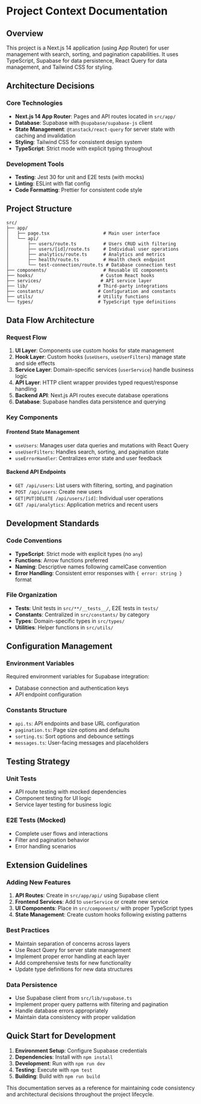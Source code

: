 # Project Context Documentation

## Overview

This project is a Next.js 14 application (using App Router) for user management with search, sorting, and pagination capabilities. It uses TypeScript, Supabase for data persistence, React Query for data management, and Tailwind CSS for styling.

## Architecture Decisions

### Core Technologies
- **Next.js 14 App Router**: Pages and API routes located in `src/app/`
- **Database**: Supabase with `@supabase/supabase-js` client
- **State Management**: `@tanstack/react-query` for server state with caching and invalidation
- **Styling**: Tailwind CSS for consistent design system
- **TypeScript**: Strict mode with explicit typing throughout

### Development Tools
- **Testing**: Jest 30 for unit and E2E tests (with mocks)
- **Linting**: ESLint with flat config
- **Code Formatting**: Prettier for consistent code style

## Project Structure

```
src/
├── app/
│   ├── page.tsx                    # Main user interface
│   └── api/
│       ├── users/route.ts          # Users CRUD with filtering
│       ├── users/[id]/route.ts     # Individual user operations
│       ├── analytics/route.ts      # Analytics and metrics
│       ├── health/route.ts         # Health check endpoint
│       └── test-connection/route.ts # Database connection test
├── components/                     # Reusable UI components
├── hooks/                         # Custom React hooks
├── services/                      # API service layer
├── lib/                          # Third-party integrations
├── constants/                    # Configuration and constants
├── utils/                        # Utility functions
└── types/                        # TypeScript type definitions
```

## Data Flow Architecture

### Request Flow
1. **UI Layer**: Components use custom hooks for state management
2. **Hook Layer**: Custom hooks (`useUsers`, `useUserFilters`) manage state and side effects
3. **Service Layer**: Domain-specific services (`userService`) handle business logic
4. **API Layer**: HTTP client wrapper provides typed request/response handling
5. **Backend API**: Next.js API routes execute database operations
6. **Database**: Supabase handles data persistence and querying

### Key Components

#### Frontend State Management
- `useUsers`: Manages user data queries and mutations with React Query
- `useUserFilters`: Handles search, sorting, and pagination state
- `useErrorHandler`: Centralizes error state and user feedback

#### Backend API Endpoints
- `GET /api/users`: List users with filtering, sorting, and pagination
- `POST /api/users`: Create new users
- `GET|PUT|DELETE /api/users/[id]`: Individual user operations
- `GET /api/analytics`: Application metrics and recent users

## Development Standards

### Code Conventions
- **TypeScript**: Strict mode with explicit types (no `any`)
- **Functions**: Arrow functions preferred
- **Naming**: Descriptive names following camelCase convention
- **Error Handling**: Consistent error responses with `{ error: string }` format

### File Organization
- **Tests**: Unit tests in `src/**/__tests__/`, E2E tests in `tests/`
- **Constants**: Centralized in `src/constants/` by category
- **Types**: Domain-specific types in `src/types/`
- **Utilities**: Helper functions in `src/utils/`

## Configuration Management

### Environment Variables
Required environment variables for Supabase integration:
- Database connection and authentication keys
- API endpoint configuration

### Constants Structure
- `api.ts`: API endpoints and base URL configuration
- `pagination.ts`: Page size options and defaults
- `sorting.ts`: Sort options and debounce settings
- `messages.ts`: User-facing messages and placeholders

## Testing Strategy

### Unit Tests
- API route testing with mocked dependencies
- Component testing for UI logic
- Service layer testing for business logic

### E2E Tests (Mocked)
- Complete user flows and interactions
- Filter and pagination behavior
- Error handling scenarios

## Extension Guidelines

### Adding New Features
1. **API Routes**: Create in `src/app/api/` using Supabase client
2. **Frontend Services**: Add to `userService` or create new service
3. **UI Components**: Place in `src/components/` with proper TypeScript types
4. **State Management**: Create custom hooks following existing patterns

### Best Practices
- Maintain separation of concerns across layers
- Use React Query for server state management
- Implement proper error handling at each layer
- Add comprehensive tests for new functionality
- Update type definitions for new data structures

### Data Persistence
- Use Supabase client from `src/lib/supabase.ts`
- Implement proper query patterns with filtering and pagination
- Handle database errors appropriately
- Maintain data consistency with proper validation

## Quick Start for Development

1. **Environment Setup**: Configure Supabase credentials
2. **Dependencies**: Install with `npm install`
3. **Development**: Run with `npm run dev`
4. **Testing**: Execute with `npm test`
5. **Building**: Build with `npm run build`

This documentation serves as a reference for maintaining code consistency and architectural decisions throughout the project lifecycle.
